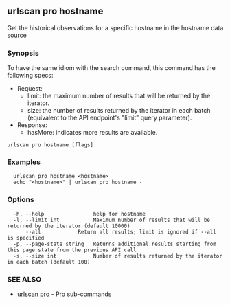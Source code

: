 ## urlscan pro hostname

Get the historical observations for a specific hostname in the hostname data source

### Synopsis

To have the same idiom with the search command, this command has the following specs:

- Request:
  - limit: the maximum number of results that will be returned by the iterator.
  - size: the number of results returned by the iterator in each batch (equivalent to the API endpoint's "limit" query parameter).
- Response:
  - hasMore: indicates more results are available.

```
urlscan pro hostname [flags]
```

### Examples

```
  urlscan pro hostname <hostname>
  echo "<hostname>" | urlscan pro hostname -
```

### Options

```
  -h, --help                help for hostname
  -l, --limit int           Maximum number of results that will be returned by the iterator (default 10000)
      --all            Return all results; limit is ignored if --all is specified
  -p, --page-state string   Returns additional results starting from this page state from the previous API call
  -s, --size int            Number of results returned by the iterator in each batch (default 100)
```

### SEE ALSO

* [urlscan pro](urlscan_pro.md)	 - Pro sub-commands


